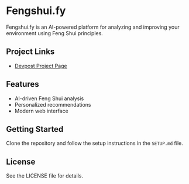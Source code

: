 # Fengshui.fy

Fengshui.fy is an AI-powered platform for analyzing and improving your environment using Feng Shui principles.

## Project Links

- [Devpost Project Page](https://devpost.com/software/fengshui-fy)

## Features
- AI-driven Feng Shui analysis
- Personalized recommendations
- Modern web interface

## Getting Started
Clone the repository and follow the setup instructions in the `SETUP.md` file.

## License
See the LICENSE file for details.
